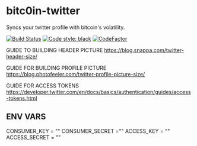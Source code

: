 # bitc0in-twitter
Syncs your twitter profile with bitcoin's volatility.

[![Build Status](https://travis-ci.com/dgnsrekt/bitc0in-twitter.svg?branch=master)](https://travis-ci.com/dgnsrekt/bitc0in-twitter)
[![Code style: black](https://img.shields.io/badge/code%20style-black-000000.svg)](https://github.com/ambv/black)
[![CodeFactor](https://www.codefactor.io/repository/github/dgnsrekt/bitc0in-twitter/badge)](https://www.codefactor.io/repository/github/dgnsrekt/bitc0in-twitter)

GUIDE TO BUILDING HEADER PICTURE
https://blog.snappa.com/twitter-header-size/


GUIDE FOR BUILDING PROFILE PICTURE
https://blog.photofeeler.com/twitter-profile-picture-size/

GUIDE FOR ACCESS TOKENS
https://developer.twitter.com/en/docs/basics/authentication/guides/access-tokens.html

ENV VARS
---------
CONSUMER_KEY = ""
CONSUMER_SECRET =""
ACCESS_KEY = ""
ACCESS_SECRET = ""
